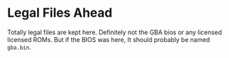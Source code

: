 Legal Files Ahead
===

Totally legal files are kept here. Definitely not the GBA bios or any licensed licensed ROMs.
But if the BIOS was here, It should probably be named ```gba.bin```.